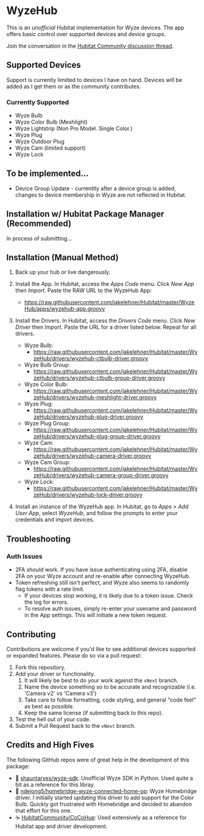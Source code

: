 # WyzeHub

This is an _unofficial_ Hubitat implementation for Wyze devices. The app offers basic control over supported devices and device groups.

Join the conversation in the [Hubitat Community discussion thread](https://community.hubitat.com/t/79504).
## Supported Devices
Support is currently limiited to devices I have on hand. Devices will be added as I get them or as the community contributes.

### Currently Supported
* Wyze Bulb
* Wyze Color Bulb (Meshlight)
* Wyze Lightstrip (Non Pro Model. Single Color.)
* Wyze Plug
* Wyze Outdoor Plug
* Wyze Cam (limited support)
* Wyze Lock

## To be implemented...

* Device Group Update - currenttly after a device group is added, changes to device membership in Wyze are not reflected in Hubitat.

## Installation w/ Hubitat Package Manager (Recommended)

In process of submitting...

## Installation (Manual Method)
1. Back up your hub or live dangerously.

2. Install the App. In Hubitat, access the _Apps Code_ menu. Click _New App_ then _Import_. Paste the RAW URL to the WyzeHub App: 
   * https://raw.githubusercontent.com/jakelehner/Hubitat/master/WyzeHub/apps/wyzehub-app.groovy


3. Install the Drivers. In Hubitat, access the _Drivers Code_ menu. Click _New Driver_ then _Import_. Paste the URL for a driver listed below. Repeat for all drivers.
    * Wyze Bulb: 
      * https://raw.githubusercontent.com/jakelehner/Hubitat/master/WyzeHub/drivers/wyzehub-ctbulb-driver.groovy
    * Wyze Bulb Group:
      * https://raw.githubusercontent.com/jakelehner/Hubitat/master/WyzeHub/drivers/wyzehub-ctbulb-group-driver.groovy
    * Wyze Color Bulb: 
      * https://raw.githubusercontent.com/jakelehner/Hubitat/master/WyzeHub/drivers/wyzehub-meshlight-driver.groovy
    * Wyze Plug:
      * https://raw.githubusercontent.com/jakelehner/Hubitat/master/WyzeHub/drivers/wyzehub-plug-driver.groovy
    * Wyze Plug Group:
      * https://raw.githubusercontent.com/jakelehner/Hubitat/master/WyzeHub/drivers/wyzehub-plug-group-driver.groovy
    * Wyze Cam:
      * https://raw.githubusercontent.com/jakelehner/Hubitat/master/WyzeHub/drivers/wyzehub-camera-driver.groovy
    * Wyze Cam Group:
      * https://raw.githubusercontent.com/jakelehner/Hubitat/master/WyzeHub/drivers/wyzehub-camera-group-driver.groovy
    * Wyze Lock:
      * https://raw.githubusercontent.com/jakelehner/Hubitat/master/WyzeHub/drivers/wyzehub-lock-driver.groovy
      
4. Install an instance of the WyzeHub app. In Hubitat, go to _Apps > Add User App_, select _WyzeHub_, and follow the prompts to enter your credentials and import devices.

## Troubleshooting

### Auth Issues

  * 2FA *should* work. If you have issue authenticating using 2FA, disable 2FA on your Wyze account and re-enable after connecting WyzeHub.
  * Token refreshing still isn't perfect, and Wyze also seems to randomly flag tokens with a rate limit. 
    * If your devices stop working, it is likely due to a token issue. Check the log for errors.
    * To resolve auth issues, simply re-enter your usename and password in the App settings. This will initiate a new token request.

## Contributing
Contributions are welcome if you'd like to see additional devices supported or expanded features. Please do so via a pull request:

1. Fork this repository.
2. Add your driver or functionality.
   1. It will likely be best to do your work against the `vNext` branch.
   2. Name the device something so to be accurate and recognizable (i.e. 'Camera v2' vs 'Camera v3')
   3. Take care to follow formatting, code styling, and general "code feel" as best as possible.
   4. Keep the same license (if submitting back to this repo).
3. Test the hell out of your code.
4. Submit a Pull Request back to the `vNext` branch.

## Credits and High Fives

The following GitHub repos were of great help in the development of this package:

* 🐍 [shauntarves/wyze-sdk](https://github.com/shauntarves/wyze-sdk): Unofficial Wyze SDK in Python. Used quite a bit as a reference for this libray.
* 🏡 [ndejong5/homebridge-wyze-connected-home-op](https://github.com/ndejong5/homebridge-wyze-connected-home-op): Wyze Homebridge driver. I initially started updating this driver to add support for the Color Bulb. Quickly got frustrated with Homebridge and decided to abandon that effort for this one.
* ☕ [HubitatCommunity/CoCoHue](https://github.com/HubitatCommunity/CoCoHue): Used extensively as a reference for Hubitat app and driver development.
